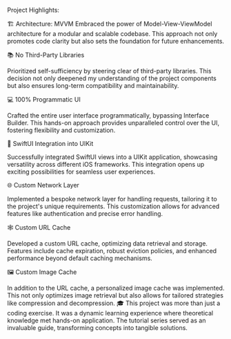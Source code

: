 Project Highlights:

🏗️ Architecture: MVVM
Embraced the power of Model-View-ViewModel architecture for a modular and scalable codebase. This approach not only promotes code clarity but also sets the foundation for future enhancements.

📚 No Third-Party Libraries

Prioritized self-sufficiency by steering clear of third-party libraries. This decision not only deepened my understanding of the project components but also ensures long-term compatibility and maintainability.

💻 100% Programmatic UI

Crafted the entire user interface programmatically, bypassing Interface Builder. This hands-on approach provides unparalleled control over the UI, fostering flexibility and customization.

🔄 SwiftUI Integration into UIKit

Successfully integrated SwiftUI views into a UIKit application, showcasing versatility across different iOS frameworks. This integration opens up exciting possibilities for seamless user experiences.

🌐 Custom Network Layer

Implemented a bespoke network layer for handling requests, tailoring it to the project's unique requirements. This customization allows for advanced features like authentication and precise error handling.

🕸️ Custom URL Cache

Developed a custom URL cache, optimizing data retrieval and storage. Features include cache expiration, robust eviction policies, and enhanced performance beyond default caching mechanisms.

🖼️ Custom Image Cache

In addition to the URL cache, a personalized image cache was implemented. This not only optimizes image retrieval but also allows for tailored strategies like compression and decompression.
🎓 This project was more than just a coding exercise. It was a dynamic learning experience where theoretical knowledge met hands-on application. The tutorial series served as an invaluable guide, transforming concepts into tangible solutions.
